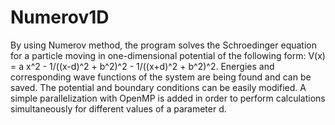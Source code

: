 # Numerov1D
By using Numerov method, the program solves the Schroedinger equation for a particle moving in one-dimensional potential of the following form:
V(x) = a x^2 - 1/((x-d)^2 + b^2)^2 - 1/((x+d)^2 + b^2)^2. Energies and corresponding wave functions of the system are being found and can be saved.
The potential and boundary conditions can be easily modified. A simple parallelization with OpenMP is added in order to perform calculations 
simultaneously for different values of a parameter d.
